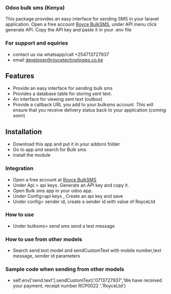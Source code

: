 ### Odoo bulk sms (Kenya)

This package provides an easy interface for sending SMS in your laravel application. Open a free account [Royce BulkSMS](https://roycebulksms.com/), under API menu click generate API. Copy the API key and paste it in your .env file

### For support and equiries
- contact us via whatsapp/call +254713727937
- email developer@roycetechnologies.co.ke

## Features

- Provide an easy interface for sending bulk sms
- Provides a database table for storing sent text.
- An interface for viewing sent text (outbox)
- Provide a callback URL you add to your bulksms account. This will ensure that you receive delivery status back to your application (_coming soon_)

## Installation

- Download this app and put it in your addons folder
- Go to  app and search for Bulk sms
- install the module

### Integration

- Open a free account at [Royce BulkSMS](https://roycebulksms.com/)
- Under Api > api keys. Generate an API key and copy it.
- Open Bulk sms app in your odoo app.
- Under Config>api keys , Create an api key and save
- Under config> sender id, create a sender id with value of RoyceLtd

### How to use

- Under bulksms> send sms send a test message

### How to use from other models
- Search send.text model and sendCustomText with mobile number,text message, sender id parameters

### Sample code when sending from other models

- self.env['send.text'].sendCustomText('0713727937','We have received your payment, receipt number RCP0022 ','RoyceLtd')
